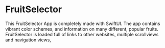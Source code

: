 # FruitSelector

This FruitSelector App is completely made with SwiftUI.  The app contains vibrant color schemes, and information on many different, popular fruits.  
FruitSelector is loaded full of links to other websites, multiple scrollviews and navigation views, 

